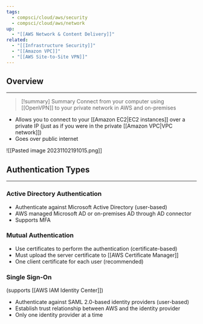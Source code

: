 ```yaml
---
tags:
  - compsci/cloud/aws/security
  - compsci/cloud/aws/network
up:
  - "[[AWS Network & Content Delivery]]"
related:
  - "[[Infrastructure Security]]"
  - "[[Amazon VPC]]"
  - "[[AWS Site-to-Site VPN]]"
---
```

## Overview
---
>[!summary] Summary
> Connect from your computer using [[OpenVPN]] to your private network in AWS and on-premises

- Allows you to connect to your [[Amazon EC2|EC2 instances]] over a private IP (just as if you were in the private [[Amazon VPC|VPC network]])
- Goes over public internet

![[Pasted image 20231102191015.png]]

## Authentication Types
---
### Active Directory Authentication
- Authenticate against Microsoft Active Directory (user-based)
- AWS managed Microsoft AD or on-premises AD through AD connector
- Supports MFA

### Mutual Authentication
- Use certificates to perform the authentication (certificate-based)
- Must upload the server certificate to [[AWS Certificate Manager]]
- One client certificate for each user (recommended)

### Single Sign-On
(supports [[AWS IAM Identity Center]])
- Authenticate against SAML 2.0-based identity providers (user-based)
- Establish trust relationship between AWS and the identity provider
- Only one identity provider at a time